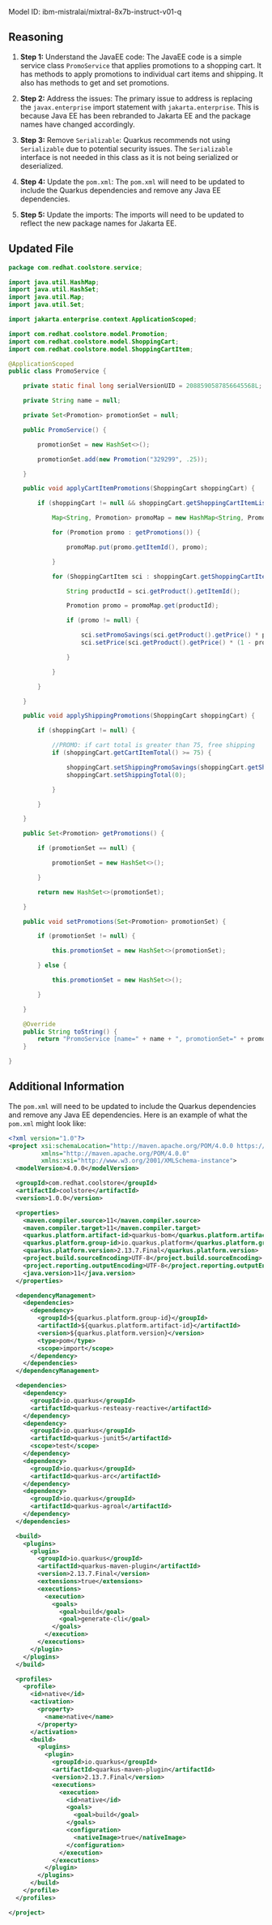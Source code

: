 Model ID: ibm-mistralai/mixtral-8x7b-instruct-v01-q

## Reasoning

1. **Step 1:** Understand the JavaEE code: The JavaEE code is a simple service class `PromoService` that applies promotions to a shopping cart. It has methods to apply promotions to individual cart items and shipping. It also has methods to get and set promotions.

2. **Step 2:** Address the issues: The primary issue to address is replacing the `javax.enterprise` import statement with `jakarta.enterprise`. This is because Java EE has been rebranded to Jakarta EE and the package names have changed accordingly.

3. **Step 3:** Remove `Serializable`: Quarkus recommends not using `Serializable` due to potential security issues. The `Serializable` interface is not needed in this class as it is not being serialized or deserialized.

4. **Step 4:** Update the `pom.xml`: The `pom.xml` will need to be updated to include the Quarkus dependencies and remove any Java EE dependencies.

5. **Step 5:** Update the imports: The imports will need to be updated to reflect the new package names for Jakarta EE.

## Updated File

```java
package com.redhat.coolstore.service;

import java.util.HashMap;
import java.util.HashSet;
import java.util.Map;
import java.util.Set;

import jakarta.enterprise.context.ApplicationScoped;

import com.redhat.coolstore.model.Promotion;
import com.redhat.coolstore.model.ShoppingCart;
import com.redhat.coolstore.model.ShoppingCartItem;

@ApplicationScoped
public class PromoService {

    private static final long serialVersionUID = 2088590587856645568L;

    private String name = null;

    private Set<Promotion> promotionSet = null;

    public PromoService() {

        promotionSet = new HashSet<>();

        promotionSet.add(new Promotion("329299", .25));

    }

    public void applyCartItemPromotions(ShoppingCart shoppingCart) {

        if (shoppingCart != null && shoppingCart.getShoppingCartItemList().size() > 0) {

            Map<String, Promotion> promoMap = new HashMap<String, Promotion>();

            for (Promotion promo : getPromotions()) {

                promoMap.put(promo.getItemId(), promo);

            }

            for (ShoppingCartItem sci : shoppingCart.getShoppingCartItemList()) {

                String productId = sci.getProduct().getItemId();

                Promotion promo = promoMap.get(productId);

                if (promo != null) {

                    sci.setPromoSavings(sci.getProduct().getPrice() * promo.getPercentOff() * -1);
                    sci.setPrice(sci.getProduct().getPrice() * (1 - promo.getPercentOff()));

                }

            }

        }

    }

    public void applyShippingPromotions(ShoppingCart shoppingCart) {

        if (shoppingCart != null) {

            //PROMO: if cart total is greater than 75, free shipping
            if (shoppingCart.getCartItemTotal() >= 75) {

                shoppingCart.setShippingPromoSavings(shoppingCart.getShippingTotal() * -1);
                shoppingCart.setShippingTotal(0);

            }

        }

    }

    public Set<Promotion> getPromotions() {

        if (promotionSet == null) {

            promotionSet = new HashSet<>();

        }

        return new HashSet<>(promotionSet);

    }

    public void setPromotions(Set<Promotion> promotionSet) {

        if (promotionSet != null) {

            this.promotionSet = new HashSet<>(promotionSet);

        } else {

            this.promotionSet = new HashSet<>();

        }

    }

    @Override
    public String toString() {
        return "PromoService [name=" + name + ", promotionSet=" + promotionSet + "]";
    }

}
```

## Additional Information

The `pom.xml` will need to be updated to include the Quarkus dependencies and remove any Java EE dependencies. Here is an example of what the `pom.xml` might look like:

```xml
<?xml version="1.0"?>
<project xsi:schemaLocation="http://maven.apache.org/POM/4.0.0 https://maven.apache.org/xsd/maven-4.0.0.xsd"
         xmlns="http://maven.apache.org/POM/4.0.0"
         xmlns:xsi="http://www.w3.org/2001/XMLSchema-instance">
  <modelVersion>4.0.0</modelVersion>

  <groupId>com.redhat.coolstore</groupId>
  <artifactId>coolstore</artifactId>
  <version>1.0.0</version>

  <properties>
    <maven.compiler.source>11</maven.compiler.source>
    <maven.compiler.target>11</maven.compiler.target>
    <quarkus.platform.artifact-id>quarkus-bom</quarkus.platform.artifact-id>
    <quarkus.platform.group-id>io.quarkus.platform</quarkus.platform.group-id>
    <quarkus.platform.version>2.13.7.Final</quarkus.platform.version>
    <project.build.sourceEncoding>UTF-8</project.build.sourceEncoding>
    <project.reporting.outputEncoding>UTF-8</project.reporting.outputEncoding>
    <java.version>11</java.version>
  </properties>

  <dependencyManagement>
    <dependencies>
      <dependency>
        <groupId>${quarkus.platform.group-id}</groupId>
        <artifactId>${quarkus.platform.artifact-id}</artifactId>
        <version>${quarkus.platform.version}</version>
        <type>pom</type>
        <scope>import</scope>
      </dependency>
    </dependencies>
  </dependencyManagement>

  <dependencies>
    <dependency>
      <groupId>io.quarkus</groupId>
      <artifactId>quarkus-resteasy-reactive</artifactId>
    </dependency>
    <dependency>
      <groupId>io.quarkus</groupId>
      <artifactId>quarkus-junit5</artifactId>
      <scope>test</scope>
    </dependency>
    <dependency>
      <groupId>io.quarkus</groupId>
      <artifactId>quarkus-arc</artifactId>
    </dependency>
    <dependency>
      <groupId>io.quarkus</groupId>
      <artifactId>quarkus-agroal</artifactId>
    </dependency>
  </dependencies>

  <build>
    <plugins>
      <plugin>
        <groupId>io.quarkus</groupId>
        <artifactId>quarkus-maven-plugin</artifactId>
        <version>2.13.7.Final</version>
        <extensions>true</extensions>
        <executions>
          <execution>
            <goals>
              <goal>build</goal>
              <goal>generate-cli</goal>
            </goals>
          </execution>
        </executions>
      </plugin>
    </plugins>
  </build>

  <profiles>
    <profile>
      <id>native</id>
      <activation>
        <property>
          <name>native</name>
        </property>
      </activation>
      <build>
        <plugins>
          <plugin>
            <groupId>io.quarkus</groupId>
            <artifactId>quarkus-maven-plugin</artifactId>
            <version>2.13.7.Final</version>
            <executions>
              <execution>
                <id>native</id>
                <goals>
                  <goal>build</goal>
                </goals>
                <configuration>
                  <nativeImage>true</nativeImage>
                </configuration>
              </execution>
            </executions>
          </plugin>
        </plugins>
      </build>
    </profile>
  </profiles>

</project>
```